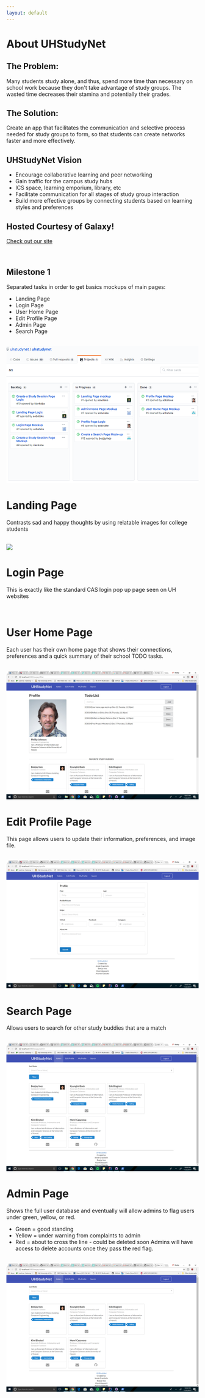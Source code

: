 ```yaml
---
layout: default
---
```


# About UHStudyNet

## The Problem:
Many students study alone, and thus, spend more time than necessary on school work because they don't take advantage of study groups. The wasted time decreases their stamina and potentially their grades. 

## The Solution:
Create an app that facilitates the communication and selective process needed for study groups to form, so that students can create networks faster and more effectively. 

## UHStudyNet Vision
 - Encourage collaborative learning and peer networking
 - Gain traffic for the campus study hubs 
 - ICS space, learning emporium, library, etc
 - Facilitate communication for all stages of study group interaction
 - Build more effective groups by connecting students based on learning styles and preferences

## Hosted Courtesy of Galaxy!
[Check out our site](http://uhstudynet.meteorapp.com/)

<br>

## Milestone 1
Separated tasks in order to get basics mockups of main pages:
 - Landing Page
 - Login Page
 - User Home Page
 - Edit Profile Page 
 - Admin Page
 - Search Page
 

 <br>
 <img src="_images/M1.png" alt>
 <br>

# Landing Page
Contrasts sad and happy thoughts by using relatable images for college students

 <br>
 <img src="https://drive.google.com/open?id=1eE6g9lLE0wQSK3ikGh740YQDcYjzMqOc">
 <br>


# Login Page
This is exactly like the standard CAS login pop up page seen on UH websites 

<br>


# User Home Page
Each user has their own home page that shows their connections, preferences and a quick summary of their school TODO tasks. 

 <br>
 <img src="_images/UserHomePage.png">
 <br>

 
# Edit Profile Page
This page allows users to update their information, preferences, and image file.

 <br>
 <img class="ui medium centered image" src="_images/EditProfilePage.png">
 <br>


# Search Page
Allows users to search for other study buddies that are a match

 <br>
 <img src="/_images/AdminPage.png">
 <br>


# Admin Page
Shows the full user database and eventually will allow admins to flag users under green, yellow, or red.
 - Green  = good standing
 - Yellow = under warning from complaints to admin
 - Red    = about to cross the line - could be deleted soon
Admins will have access to delete accounts once they pass the red flag. 

 <br>
 <img src="/_images/AdminPage.png">
 <br>
    
 

